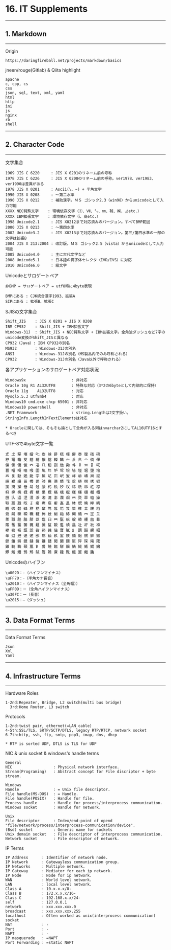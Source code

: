 # 16. IT Supplements
________________________________________
## 1. Markdown
________________________________________
Origin

```text
https://daringfireball.net/projects/markdown/basics
```

jneen/rouge(Gitlab) & Qiita highlight

```text
apache
c, cpp, cs
css
json, sql, text, xml, yaml
html
http
ini
js
nginx
rb
shell
```

________________________________________
## 2. Character Code
________________________________________
文字集合

```text
1969 JIS C 6220     : JIS X 0201のリネーム前の呼称
1978 JIS C 6226     : JIS X 0208のリネーム前の呼称。ver1978、ver1983、ver1990は差異がある
1978 JIS X 0201     : Ascii(\、~) + 半角文字
1990 JIS X 0208     : ～第二水準
1990 JIS X 0212     : 補助漢字。ＭＳ ゴシック2.3（win98）からunicodeとして入力可能
XXXX NEC特殊文字    : 環境依存文字（①、Ⅶ、㍉、㎜、㍻、㈱、⊿etc.）
XXXX IBM拡張文字    : 環境依存文字（ⅰ、髙etc.）
1998 Unicode2.1     : JIS X0212まで対応済みのバージョン。すべてBMP範囲
2000 JIS X 0213     : ～第四水準
2002 Unicode3.2     : JIS X0213まで対応済みのバージョン。第三/第四水準の一部の文字は拡張B
2004 JIS X 213:2004 : 改訂版。ＭＳ ゴシック2.5（vista）からunicodeとして入力可能
2005 Unicode4.0     : 主に古代文字など
2008 Unicode5.1     : 日本語の異字体セレクタ（IVD/IVS）に対応
2010 Unicode6.0     : 絵文字
```

Unicodeとサロゲートペア

```text
非BMP = サロゲートペア = utf8時に4byte表現

BMPにある : CJK統合漢字1993、拡張A
SIPにある : 拡張B、拡張C
```

SJISの文字集合

```text
Shift_JIS    : JIS X 0201 + JIS X 0208
IBM CP932    : Shift_JIS + IBM拡張文字
Windows-31J  : Shift_JIS + NEC特殊文字 + IBM拡張文字。全角波ダッシュなど7字のunicode変換がShift_JISと異なる
CP932（Java）: IBM CP932の別名
MS932        : Windows-31Jの別名
ANSI         : Windows-31Jの別名（MS製品内でのみ呼称される）
CP932        : Windows-31Jの別名（Java以外で呼称される）
```

各アプリケーションのサロゲートペア対応状況

```text
Windows9x                    : 非対応
Oracle 10g R1 AL32UTF8       : 特殊な対応（3*2の6byteとして内部的に保持）
Oracle 11g    AL32UTF8       : 対応
Mysql5.5.3 utf8mb4           : 対応
Windows10 cmd.exe chcp 65001 : 非対応
Windows10 powershell         : 非対応
.NET Framework               : string.Lengthは2文字扱い。StringInfo.LengthInTextElementsは対応

* Oracleに関しては、そもそも論として全角が入る列はnvarchar2にしてAL16UTF16とするべき
```

UTF-8で4byte文字一覧

```text
𠀋 𡈽 𡌛 𡑮 𡢽 𠮟 𡚴 𡸴 𣇄 𣗄 𣜿 𣝣 𣳾 𤟱 𥒎 𥔎
𥝱 𥧄 𥶡 𦫿 𦹀 𧃴 𧚄 𨉷 𨏍 𪆐 𠂉 𠂢 𠂤 𠆢 𠈓 𠌫
𠎁 𠍱 𠏹 𠑊 𠔉 𠗖 𠘨 𠝏 𠠇 𠠺 𠢹 𠥼 𠦝 𠫓 𠬝 𠵅
𠷡 𠺕 𠹭 𠹤 𠽟 𡈁 𡉕 𡉻 𡉴 𡋤 𡋗 𡋽 𡌶 𡍄 𡏄 𡑭
𡗗 𦰩 𡙇 𡜆 𡝂 𡧃 𡱖 𡴭 𡵅 𡵸 𡵢 𡶡 𡶜 𡶒 𡶷 𡷠
𡸳 𡼞 𡽶 𡿺 𢅻 𢌞 𢎭 𢛳 𢡛 𢢫 𢦏 𢪸 𢭏 𢭐 𢭆 𢰝
𢮦 𢰤 𢷡 𣇃 𣇵 𣆶 𣍲 𣏓 𣏒 𣏐 𣏤 𣏕 𣏚 𣏟 𣑊 𣑑
𣑋 𣑥 𣓤 𣕚 𣖔 𣘹 𣙇 𣘸 𣘺 𣜜 𣜌 𣝤 𣟿 𣟧 𣠤 𣠽
𣪘 𣱿 𣴀 𣵀 𣷺 𣷹 𣷓 𣽾 𤂖 𤄃 𤇆 𤇾 𤎼 𤘩 𤚥 𤢖
𤩍 𤭖 𤭯 𤰖 𤴔 𤸎 𤸷 𤹪 𤺋 𥁊 𥁕 𥄢 𥆩 𥇥 𥇍 𥈞
𥉌 𥐮 𥓙 𥖧 𥞩 𥞴 𥧔 𥫤 𥫣 𥫱 𥮲 𥱋 𥱤 𥸮 𥹖 𥹥
𥹢 𥻘 𥻂 𥻨 𥼣 𥽜 𥿠 𥿔 𦀌 𥿻 𦀗 𦁠 𦃭 𦉰 𦊆 𦍌
𣴎 𦐂 𦙾 𦚰 𦜝 𦣝 𦣪 𦥑 𦥯 𦧝 𦨞 𦩘 𦪌 𦪷 𦱳 𦳝
𦹥 𦾔 𦿸 𦿶 𦿷 𧄍 𧄹 𧏛 𧏚 𧏾 𧐐 𧑉 𧘕 𧘔 𧘱 𧚓
𧜎 𧜣 𧝒 𧦅 𧪄 𧮳 𧮾 𧯇 𧲸 𧶠 𧸐 𧾷 𨂊 𨂻 𨊂 𨋳
𨐌 𨑕 𨕫 𨗈 𨗉 𨛗 𨛺 𨥉 𨥆 𨥫 𨦇 𨦈 𨦺 𨦻 𨨞 𨨩
𨩱 𨩃 𨪙 𨫍 𨫤 𨫝 𨯁 𨯯 𨴐 𨵱 𨷻 𨸟 𨸶 𨺉 𨻫 𨼲
𨿸 𩊠 𩊱 𩒐 𩗏 𩙿 𩛰 𩜙 𩝐 𩣆 𩩲 𩷛 𩸽 𩸕 𩺊 𩹉
𩻄 𩻩 𩻛 𩿎 𪀯 𪀚 𪃹 𪂂 𢈘 𪎌 𪐷 𪗱 𪘂 𪘚 𪚲
```

Unicodeのハイフン

```text
\u002D：-（ハイフンマイナス）
\uFF70：ｰ（半角カナ長音）
\u2010：‐（ハイフンマイナス（全角幅））
\uFF0D：－（全角ハイフンマイナス）
\u30FC：ー（長音）
\u2015：―（ダッシュ）
```

________________________________________
## 3. Data Format Terms
________________________________________
Data Format Terms

```text
Json
Xml
Yaml
```

________________________________________
## 4. Infrastructure Terms
________________________________________
Hardware Roles

```text
1-2nd:Repeater, Bridge, L2 switch(multi bus bridge)
  3rd:Home Router, L3 switch
```

Protocols

```text
1-2nd:twist pair, ethernet(=LAN cable)
4-5th:SSL/TLS, SRTP/SCTP/DTLS, legacy RTP/RTCP, network socket
6-7th:http, ssh, ftp, smtp, pop3, imap, dns, dhcp

* RTP is sorted UDP, DTLS is TLS for UDP
```

NIC & unix socket & windows's handle terms

```text
General
NIC                  : Physical network interface.
Stream(Programing)   : Abstract concept for File discriptor + byte stream.

Windows
Handle               : = Unix file descriptor.
File handle(MS-DOS)  : = Handle.
File handle(POSIX)   : Handle for file.
Process handle       : Handle for process/interprocess communication.
Windows socket       : Handle for network.

Unix
File descriptor      : Index/end-point of opend "file/network/process/interprocess-communication/device".
(Bsd) socket         : Generic name for sockets
Unix domain socket   : File descriptor of interprocess communication.
Network socket       : File descriptor of network.
```

IP Terms

```text
IP Address      : Identifier of network node.
IP Network      : Gatewayless communication group.
IP Networks     : Multiple network.
IP Gateway      : Mediator for each ip network.
IP Node         : Node for ip network.
WAN             : World level network.
LAN             : local level network.
Class A         : 10.x.x.x/8-
Class B         : 172.x.x.x/16-
Class C         : 192.168.x.x/24-
self            : 127.0.0.1
network         : xxx.xxx.xxx.0
broadcast       : xxx.xxx.xxx.255
localhost       : Often worked as unix(interprocess communication) socket
NAT             : -
Port            : -
NAPT            : -
IP masquerade   : =NAPT
Port Forwarding : =static NAPT
```
